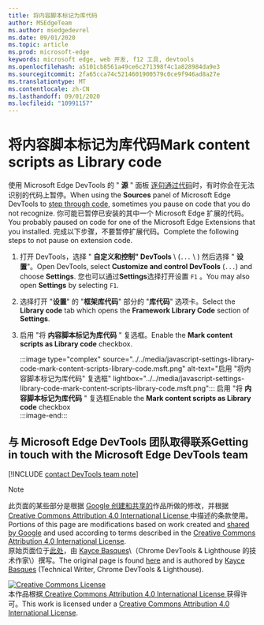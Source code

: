 ```yaml
---
title: 将内容脚本标记为库代码
author: MSEdgeTeam
ms.author: msedgedevrel
ms.date: 09/01/2020
ms.topic: article
ms.prod: microsoft-edge
keywords: microsoft edge, web 开发, f12 工具, devtools
ms.openlocfilehash: a5101cb8561a49ce6c271398f4c1a828984da9e3
ms.sourcegitcommit: 2fa65cca74c5214601900579c0ce9f946ad8a27e
ms.translationtype: MT
ms.contentlocale: zh-CN
ms.lasthandoff: 09/01/2020
ms.locfileid: "10991157"
---
```

<!-- Copyright Kayce Basques 

   Licensed under the Apache License, Version 2.0 (the "License");
   you may not use this file except in compliance with the License.
   You may obtain a copy of the License at

       https://www.apache.org/licenses/LICENSE-2.0

   Unless required by applicable law or agreed to in writing, software
   distributed under the License is distributed on an "AS IS" BASIS,
   WITHOUT WARRANTIES OR CONDITIONS OF ANY KIND, either express or implied.
   See the License for the specific language governing permissions and
   limitations under the License.  -->

# <span data-ttu-id="9651b-103">将内容脚本标记为库代码</span><span class="sxs-lookup"><span data-stu-id="9651b-103">Mark content scripts as Library code</span></span>  

<span data-ttu-id="9651b-104">使用 Microsoft Edge DevTools 的 " **源** " 面板 [逐句通过代码][DevToolsJavascriptStepThroughCode]时，有时你会在无法识别的代码上暂停。</span><span class="sxs-lookup"><span data-stu-id="9651b-104">When using the **Sources** panel of Microsoft Edge DevTools to [step through code][DevToolsJavascriptStepThroughCode], sometimes you pause on code that you do not recognize.</span></span>  <span data-ttu-id="9651b-105">你可能已暂停已安装的其中一个 Microsoft Edge 扩展的代码。</span><span class="sxs-lookup"><span data-stu-id="9651b-105">You probably paused on code for one of the Microsoft Edge Extensions that you installed.</span></span>  <span data-ttu-id="9651b-106">完成以下步骤，不要暂停扩展代码。</span><span class="sxs-lookup"><span data-stu-id="9651b-106">Complete the following steps to not pause on extension code.</span></span>  

1.  <span data-ttu-id="9651b-107">打开 DevTools，选择 " **自定义和控制" DevTools** \ (`...` \ ) 然后选择 " **设置**"。</span><span class="sxs-lookup"><span data-stu-id="9651b-107">Open DevTools, select **Customize and control DevTools** \(`...`\) and choose **Settings**.</span></span>  <span data-ttu-id="9651b-108">您也可以通过**Settings**选择打开设置 `F1` 。</span><span class="sxs-lookup"><span data-stu-id="9651b-108">You may also open **Settings** by selecting `F1`.</span></span>  

1.  <span data-ttu-id="9651b-109">选择打开 "**设置**" 的 "**框架库代码**" 部分的 "**库代码**" 选项卡。</span><span class="sxs-lookup"><span data-stu-id="9651b-109">Select the **Library code** tab which opens the **Framework Library Code** section of **Settings**.</span></span>  
1.  <span data-ttu-id="9651b-110">启用 "将 **内容脚本标记为库代码** " 复选框。</span><span class="sxs-lookup"><span data-stu-id="9651b-110">Enable the **Mark content scripts as Library code** checkbox.</span></span>  
    
    :::image type="complex" source="../../media/javascript-settings-library-code-mark-content-scripts-library-code.msft.png" alt-text="启用 "将内容脚本标记为库代码" 复选框" lightbox="../../media/javascript-settings-library-code-mark-content-scripts-library-code.msft.png":::
       <span data-ttu-id="9651b-112">启用 "将 **内容脚本标记为库代码** " 复选框</span><span class="sxs-lookup"><span data-stu-id="9651b-112">Enable the **Mark content scripts as Library code** checkbox</span></span>  
    :::image-end:::  
    
## <span data-ttu-id="9651b-113">与 Microsoft Edge DevTools 团队取得联系</span><span class="sxs-lookup"><span data-stu-id="9651b-113">Getting in touch with the Microsoft Edge DevTools team</span></span>  

[!INCLUDE [contact DevTools team note](../../includes/contact-devtools-team-note.md)]  

<!-- links -->  

[DevToolsJavascriptStepThroughCode]: ../index.md#step-4-step-through-the-code "步骤4：逐句通过代码-开始在 Microsoft Edge DevTools 中调试 JavaScriptMicrosoft 文档"  

> [!NOTE]
> <span data-ttu-id="9651b-115">此页面的某些部分是根据 [Google 创建和共享的][GoogleSitePolicies]作品所做的修改，并根据[ Creative Commons Attribution 4.0 International License ][CCA4IL]中描述的条款使用。</span><span class="sxs-lookup"><span data-stu-id="9651b-115">Portions of this page are modifications based on work created and [shared by Google][GoogleSitePolicies] and used according to terms described in the [Creative Commons Attribution 4.0 International License][CCA4IL].</span></span>  
> <span data-ttu-id="9651b-116">原始页面位于[此处](https://developers.google.com/web/tools/chrome-devtools/javascript/guides/blackbox-chrome-extension-scripts)，由 [Kayce Basques][KayceBasques]\（Chrome DevTools \& Lighthouse 的技术作家\）撰写。</span><span class="sxs-lookup"><span data-stu-id="9651b-116">The original page is found [here](https://developers.google.com/web/tools/chrome-devtools/javascript/guides/blackbox-chrome-extension-scripts) and is authored by [Kayce Basques][KayceBasques] \(Technical Writer, Chrome DevTools \& Lighthouse\).</span></span>  

[![Creative Commons License][CCby4Image]][CCA4IL]  
<span data-ttu-id="9651b-118">本作品根据[ Creative Commons Attribution 4.0 International License ][CCA4IL]获得许可。</span><span class="sxs-lookup"><span data-stu-id="9651b-118">This work is licensed under a [Creative Commons Attribution 4.0 International License][CCA4IL].</span></span>  

[CCA4IL]: https://creativecommons.org/licenses/by/4.0  
[CCby4Image]: https://i.creativecommons.org/l/by/4.0/88x31.png  
[GoogleSitePolicies]: https://developers.google.com/terms/site-policies  
[KayceBasques]: https://developers.google.com/web/resources/contributors/kaycebasques  

